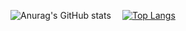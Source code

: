 ![Anurag's GitHub stats](https://github-readme-stats.vercel.app/api?username=OsloFrits&show_icons=true&theme=radical)   ⠀
[![Top Langs](https://github-readme-stats.vercel.app/api/top-langs/?username=Oslofrits&layout=compact)](https://github.com/OsloFrits/github-readme-stats)
